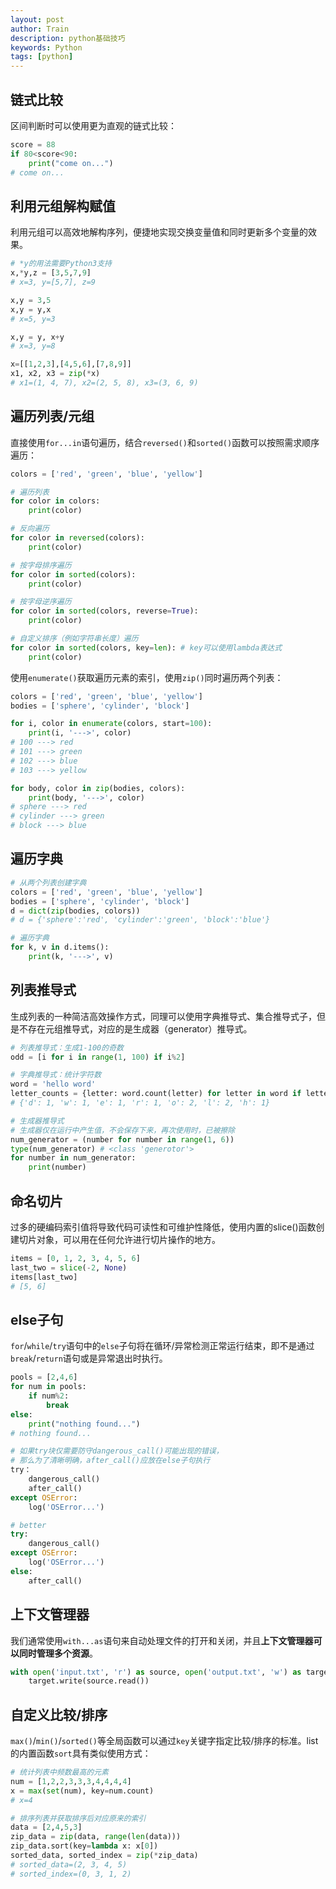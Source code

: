 ```yaml
---
layout: post
author: Train
description: python基础技巧
keywords: Python
tags: [python]
---
```


## 链式比较

区间判断时可以使用更为直观的链式比较：

```python
score = 88
if 80<score<90:
    print("come on...")
# come on...
```

## 利用元组解构赋值

利用元组可以高效地解构序列，便捷地实现交换变量值和同时更新多个变量的效果。

``` python
# *y的用法需要Python3支持
x,*y,z = [3,5,7,9]
# x=3, y=[5,7], z=9
```

``` python
x,y = 3,5
x,y = y,x
# x=5, y=3

x,y = y, x+y
# x=3, y=8
```

``` python
x=[[1,2,3],[4,5,6],[7,8,9]]
x1, x2, x3 = zip(*x)
# x1=(1, 4, 7), x2=(2, 5, 8), x3=(3, 6, 9)
```

## 遍历列表/元组

直接使用`for...in`语句遍历，结合`reversed()`和`sorted()`函数可以按照需求顺序遍历：

``` python
colors = ['red', 'green', 'blue', 'yellow']

# 遍历列表
for color in colors:
    print(color)

# 反向遍历
for color in reversed(colors):
    print(color)

# 按字母排序遍历
for color in sorted(colors):
    print(color)

# 按字母逆序遍历
for color in sorted(colors, reverse=True):
    print(color)

# 自定义排序（例如字符串长度）遍历
for color in sorted(colors, key=len): # key可以使用lambda表达式
    print(color)    
```

使用`enumerate()`获取遍历元素的索引，使用`zip()`同时遍历两个列表：

```python
colors = ['red', 'green', 'blue', 'yellow']
bodies = ['sphere', 'cylinder', 'block']

for i, color in enumerate(colors, start=100):
    print(i, '--->', color)    
# 100 ---> red
# 101 ---> green
# 102 ---> blue
# 103 ---> yellow

for body, color in zip(bodies, colors):
    print(body, '--->', color)
# sphere ---> red
# cylinder ---> green
# block ---> blue
```

## 遍历字典

``` python
# 从两个列表创建字典
colors = ['red', 'green', 'blue', 'yellow']
bodies = ['sphere', 'cylinder', 'block']
d = dict(zip(bodies, colors))
# d = {'sphere':'red', 'cylinder':'green', 'block':'blue'}

# 遍历字典
for k, v in d.items():
    print(k, '--->', v)
```

## 列表推导式

生成列表的一种简洁高效操作方式，同理可以使用字典推导式、集合推导式子，但是不存在元组推导式，对应的是生成器（generator）推导式。

``` python
# 列表推导式：生成1-100的奇数
odd = [i for i in range(1, 100) if i%2]

# 字典推导式：统计字符数
word = 'hello word'
letter_counts = {letter: word.count(letter) for letter in word if letter.strip()}
# {'d': 1, 'w': 1, 'e': 1, 'r': 1, 'o': 2, 'l': 2, 'h': 1}

# 生成器推导式
# 生成器仅在运行中产生值，不会保存下来，再次使用时，已被擦除
num_generator = (number for number in range(1, 6))
type(num_generator) # <class 'generotor'>
for number in num_generator:
    print(number)
```

## 命名切片

过多的硬编码索引值将导致代码可读性和可维护性降低，使用内置的slice()函数创建切片对象，可以用在任何允许进行切片操作的地方。

``` python
items = [0, 1, 2, 3, 4, 5, 6]
last_two = slice(-2, None)
items[last_two]
# [5, 6]
```

## else子句

`for`/`while`/`try`语句中的`else`子句将在循环/异常检测正常运行结束，即不是通过`break`/`return`语句或是异常退出时执行。

``` python
pools = [2,4,6]
for num in pools:
    if num%2:
        break
else:
    print("nothing found...")
# nothing found...    
```

``` python
# 如果try块仅需要防守dangerous_call()可能出现的错误，
# 那么为了清晰明确，after_call()应放在else子句执行
try：
    dangerous_call()
    after_call()
except OSError:
    log('OSError...')

# better    
try:
    dangerous_call()
except OSError:
    log('OSError...')
else:
    after_call()
```

## 上下文管理器

我们通常使用`with...as`语句来自动处理文件的打开和关闭，并且**上下文管理器可以同时管理多个资源**。

``` python
with open('input.txt', 'r') as source, open('output.txt', 'w') as target:
    target.write(source.read())
```

## 自定义比较/排序

`max()`/`min()`/`sorted()`等全局函数可以通过`key`关键字指定比较/排序的标准。list的内置函数`sort`具有类似使用方式：

``` python
# 统计列表中频数最高的元素
num = [1,2,2,3,3,3,4,4,4,4]
x = max(set(num), key=num.count)
# x=4

# 排序列表并获取排序后对应原来的索引
data = [2,4,5,3]
zip_data = zip(data, range(len(data)))
zip_data.sort(key=lambda x: x[0])
sorted_data, sorted_index = zip(*zip_data)
# sorted_data=(2, 3, 4, 5)
# sorted_index=(0, 3, 1, 2)
```

